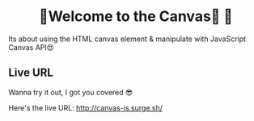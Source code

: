 # <h1 align="center"> 👋Welcome to the Canvas🎨 👋 </h1>
Its about using the HTML canvas element & manipulate with JavaScript Canvas API😍

## Live URL
Wanna try it out, I got you covered 😎

Here's the live URL: http://canvas-js.surge.sh/
